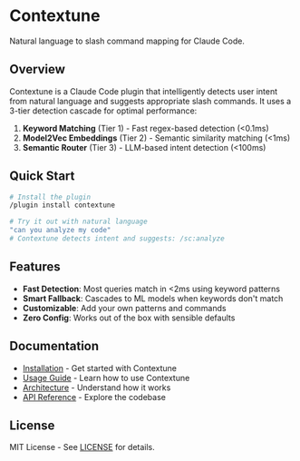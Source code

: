 # Contextune

Natural language to slash command mapping for Claude Code.

## Overview

Contextune is a Claude Code plugin that intelligently detects user intent from natural language and suggests appropriate slash commands. It uses a 3-tier detection cascade for optimal performance:

1. **Keyword Matching** (Tier 1) - Fast regex-based detection (<0.1ms)
2. **Model2Vec Embeddings** (Tier 2) - Semantic similarity matching (<1ms)
3. **Semantic Router** (Tier 3) - LLM-based intent detection (<100ms)

## Quick Start

```bash
# Install the plugin
/plugin install contextune

# Try it out with natural language
"can you analyze my code"
# Contextune detects intent and suggests: /sc:analyze
```

## Features

- **Fast Detection**: Most queries match in <2ms using keyword patterns
- **Smart Fallback**: Cascades to ML models when keywords don't match
- **Customizable**: Add your own patterns and commands
- **Zero Config**: Works out of the box with sensible defaults

## Documentation

- [Installation](getting-started/installation.md) - Get started with Contextune
- [Usage Guide](user-guide/usage.md) - Learn how to use Contextune
- [Architecture](architecture/overview.md) - Understand how it works
- [API Reference](api/index.md) - Explore the codebase

## License

MIT License - See [LICENSE](about/license.md) for details.
